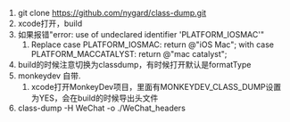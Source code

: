 1. git clone https://github.com/nygard/class-dump.git
2. xcode打开，build
3. 如果报错"error: use of undeclared identifier 'PLATFORM_IOSMAC'"
    1. Replace case PLATFORM_IOSMAC: return @"iOS Mac"; with case PLATFORM_MACCATALYST: return @"mac catalyst";
4. build的时候注意切换为classdump，有时候打开默认是formatType
5. monkeydev 自带.
    1. xcode打开MonkeyDev项目，里面有MONKEYDEV_CLASS_DUMP设置为YES，会在build的时候导出头文件
6. class-dump -H WeChat -o ./WeChat_headers